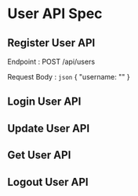# User API Spec

## Register User API

Endpoint : POST /api/users

Request Body :
```json```
{
    "username: ""
}
## Login User API

## Update User API

## Get User API

## Logout User API